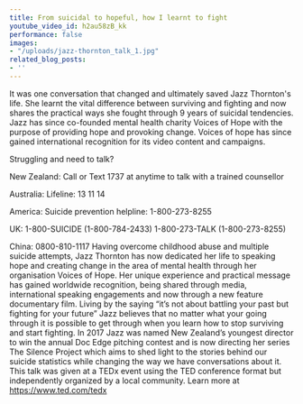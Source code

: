 ```yaml
---
title: From suicidal to hopeful, how I learnt to fight
youtube_video_id: h2au58zB_kk
performance: false
images:
- "/uploads/jazz-thornton_talk_1.jpg"
related_blog_posts:
- ''
---
```


It was one conversation that changed and ultimately saved Jazz Thornton's life. She learnt the vital difference between surviving and fighting and now shares the practical ways she fought through 9 years of suicidal tendencies. Jazz has since co-founded mental health charity Voices of Hope with the purpose of providing hope and provoking change. Voices of hope has since gained international recognition for its video content and campaigns. 

Struggling and need to talk? 

New Zealand: Call or Text 1737 at anytime to talk with a trained counsellor

Australia: Lifeline: 13 11 14

America: Suicide prevention helpline: 1-800-273-8255

UK: 1-800-SUICIDE (1-800-784-2433)
    1-800-273-TALK (1-800-273-8255)

China: 0800-810-1117
 Having overcome childhood abuse and multiple suicide attempts, Jazz Thornton has now dedicated her life to speaking hope and creating change in the area of mental health through her organisation Voices of Hope. Her unique experience and practical message has gained worldwide recognition, being shared through media, international speaking engagements and now through a new feature documentary film. Living by the saying “it’s not about battling your past but fighting for your future” Jazz believes that no matter what your going through it is possible to get through when you learn how to stop surviving and start fighting. In 2017 Jazz was named New Zealand’s youngest director to win the annual Doc Edge pitching contest and is now directing her series The Silence Project which aims to shed light to the stories behind our suicide statistics while changing the way we have conversations about it. This talk was given at a TEDx event using the TED conference format but independently organized by a local community. Learn more at https://www.ted.com/tedx
